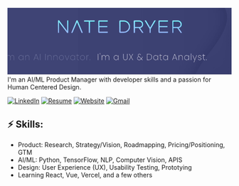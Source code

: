 ![Header Image](https://github.com/nate-dryer/nate-dryer/blob/main/GIF_3)
I'm an AI/ML Product Manager with developer skills and a passion for Human Centered Design.

[![LinkedIn](https://img.shields.io/badge/LinkedIn-natedryer-0A66C2?style=for-the-badge&logo=linkedin&logoColor=white)](https://www.linkedin.com/in/natedryer)
[![Resume](https://img.shields.io/badge/Resume-View-brightgreen?style=for-the-badge&logo=read-the-docs&logoColor=white)](https://registry.jsonresume.org/natedryer?theme=Macchiato)
[![Website](https://img.shields.io/badge/Website-natedryer.com-FF5722?style=for-the-badge&logo=google-chrome&logoColor=white)](https://www.natedryer.com)
[![Gmail](https://img.shields.io/badge/Gmail-Contact_Me-D14836?style=for-the-badge&logo=gmail&logoColor=white)](mailto:nate@natedryer.com)

## ⚡ Skills:
- Product: Research, Strategy/Vision, Roadmapping, Pricing/Positioning, GTM
- AI/ML: Python, TensorFlow, NLP, Computer Vision, APIS
- Design: User Experience (UX), Usability Testing, Prototying
- Learning React, Vue, Vercel, and a few others
